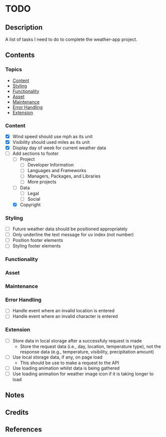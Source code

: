 # TODO

## Description

A list of tasks I need to do to complete the weather-app project.

## Contents

### Topics

- [Content](#content)
- [Styling](#styling)
- [Functionality](#functionality)
- [Asset](#asset)
- [Maintenance](#maintenance)
- [Error Handling](#error-handling)
- [Extension](#extension)

### Content

- [x] Wind speed should use mph as its unit
- [x] Visibility should used miles as its unit
- [x] Display day of week for current weather data
- [ ] Add sections to footer
    - [ ] Project
        - [ ] Developer Information
        - [ ] Languages and Frameworks
        - [ ] Managers, Packages, and Libraries
        - [ ] More projects
    - [ ] Data
        - [ ] Legal
        - [ ] Social
    - [x] Copyright

### Styling

- [ ] Future weather data should be positioned appropriately
- [ ] Only underline the text message for uv index (not number)
- [ ] Position footer elements
- [ ] Styling footer elements

### Functionality

### Asset

### Maintenance

### Error Handling

- [ ] Handle event where an invalid location is entered
- [ ] Handle event where an invalid character is entered

### Extension

- [ ] Store data in local storage after a successfuly request is made
    - Store the request data (i.e., day, location, temperature type), not the
    response data (e.g., temperature, visibility, precipitation amount)
- [ ] Use local storage data, if any, on page load
    - This should be use to make a request to the API
- [ ] Use loading animation whilst data is being gathered
- [ ] Use loading animation for weather image icon if it is taking longer to
load

## Notes

## Credits

## References
